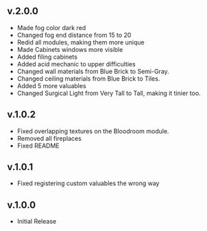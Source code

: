 ## v.2.0.0
- Made fog color dark red
- Changed fog end distance from 15 to 20
- Redid all modules, making them more unique
- Made Cabinets windows more visible
- Added filing cabinets
- Added acid mechanic to upper difficulties
- Changed wall materials from Blue Brick to Semi-Gray.
- Changed ceiling materials from Blue Brick to Tiles.
- Added 5 more valuables
- Changed Surgical Light from Very Tall to Tall, making it tinier too.

## v.1.0.2
- Fixed overlapping textures on the Bloodroom module.
- Removed all fireplaces
- Fixed README

## v.1.0.1
- Fixed registering custom valuables the wrong way

## v.1.0.0
- Initial Release